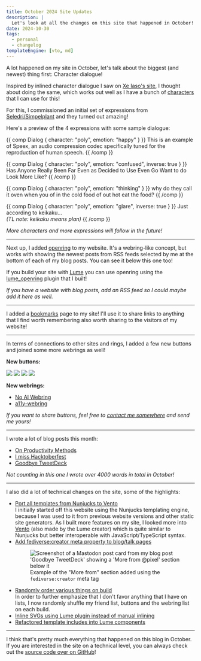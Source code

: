 ```yaml
---
title: October 2024 Site Updates
description: |
  Let's look at all the changes on this site that happened in October!
date: 2024-10-30
tags:
  - personal
  - changelog
templateEngine: [vto, md]
---
```


A lot happened on my site in October, let's talk about the biggest (and newest)
thing first: Character dialogue!

Inspired by inlined character dialogue I saw on
[Xe Iaso's site](https://xeiaso.net), I thought about doing the same, which
works out well as I have a bunch of [characters](/characters) that I can use for
this!

For this, I commissioned an initial set of expressions from
[Seledri/Simpelplant](https://seledri.netlify.app/) and they turned out amazing!

Here's a preview of the 4 expressions with some sample dialogue:

{{ comp Dialog { character: "poly", emotion: "happy" } }} This is an example of
Speex, an audio compression codec specifically tuned for the reproduction of
human speech. {{ /comp }}

{{ comp Dialog { character: "poly", emotion: "confused", inverse: true } }} Has
Anyone Really Been Far Even as Decided to Use Even Go Want to do Look More Like?
{{ /comp }}

{{ comp Dialog { character: "poly", emotion: "thinking" } }} why do they call it
oven when you of in the cold food of out hot eat the food? {{ /comp }}

{{ comp Dialog { character: "poly", emotion: "glare", inverse: true } }} Just
according to keikaku... <br/><i>(TL note: keikaku means plan)</i> {{ /comp }}

_More characters and more expressions will follow in the future!_

---

Next up, I added [openring](/misc/openring) to my website. It's a webring-like
concept, but works with showing the newest posts from RSS feeds selected by me
at the bottom of each of my blog posts. You can see it below this one too!

If you build your site with [Lume](https://lume.land) you can use openring using
the [lume_openring](https://github.com/pixeldesu/lume_openring) plugin that I
built!

_If you have a website with blog posts, add an RSS feed so I could maybe add it
here as well._

---

I added a [bookmarks](/bookmarks) page to my site! I'll use it to share links to
anything that I find worth remembering also worth sharing to the visitors of my
website!

---

In terms of connections to other sites and rings, I added a few new buttons and
joined some more webrings as well!

**New buttons:**

<img class="inline-block m-0" src="/assets/img/88x31/chronovore.png"/>
<img class="inline-block m-0" src="/assets/img/88x31/tempest.png"/>
<img class="inline-block m-0" src="/assets/img/88x31/sasuga.gif"/>
<img class="inline-block m-0" src="/assets/img/88x31/split.png"/>

**New webrings:**

- [No AI Webring](https://baccyflap.com/noai)
- [a11y-webring](https://a11y-webring.club/)

_If you want to share buttons, feel free to [contact me somewhere](/contact) and
send me yours!_

---

I wrote a lot of blog posts this month:

- [On Productivity Methods](/blog/on-productivity-methods/)
- [I miss Hacktoberfest](/blog/i-miss-hacktoberfest/)
- [Goodbye TweetDeck](/blog/goodbye-tweetdeck/)

_Not counting in this one I wrote over 4000 words in total in October!_

---

I also did a lot of technical changes on the site, some of the highlights:

- [Port all templates from Nunjucks to Vento](https://github.com/pixeldesu/pixelde.su/commit/10eb7589e68ea3a27b2d6dfcade7687457672a94)\
  I initially started off this website using the Nunjucks templating engine,
  because I was used to it from previous website versions and other static site
  generators. As I built more features on my site, I looked more into
  [Vento](https://vento.js.org) (also made by the Lume creator) which is quite
  similar to Nunjucks but better interoperable with JavaScript/TypeScript
  syntax.
- [Add fediverse:creator meta property to blog/talk pages](https://github.com/pixeldesu/pixelde.su/commit/696bba88a0e1a7e22571abeca02145f84dd02f97)
  <figure class="m-0">
    <img class="rounded-md" src="/assets/img/blog/site-update-october-2024/fediverse-creator.png" alt="Screenshot of a Mastodon post card from my blog post 'Goodbye TweetDeck' showing a 'More from @pixel' section below it"/>
    <figcaption class="italic text-center font-normal">Example of the "More from" section added using the <code>fediverse:creator</code> meta tag</figcaption>
  </figure>
- [Randomly order various things on build](https://github.com/search?q=repo:pixeldesu/pixelde.su+Randomly+order&type=commits)\
  In order to further emphasize that I don't favor anything that I have on
  lists, I now randomly shuffle my friend list, buttons and the webring list on
  each build.
- [Inline SVGs using Lume plugin instead of manual inlining](https://github.com/pixeldesu/pixelde.su/commit/dec87522750c5abc1af38b78754d9fc03d142bf4)
- [Refactored template includes into Lume components](https://github.com/search?q=repo:pixeldesu/pixelde.su+Refactor+into+component&type=commits)

---

I think that's pretty much everything that happened on this blog in October. If
you are interested in the site on a technical level, you can always check out
the [source code over on GitHub](https://github.com/pixeldesu/pixelde.su)!
